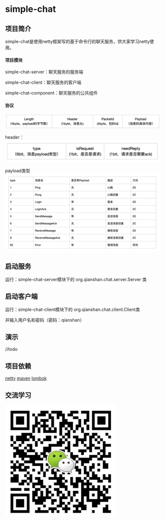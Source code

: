 # simple-chat
## 项目简介
simple-chat是使用netty框架写的基于命令行的聊天服务，供大家学习netty使用。

#### 项目模块
simple-chat-server：聊天服务的服务端

simple-chat-client：聊天服务的客户端

simple-chat-component：聊天服务的公共组件



#### 协议
![](image/protocol.png)

header：
![](image/header.png)

payload类型
![](image/payloadtype.png)



## 启动服务
运行：simple-chat-server模块下的 org.qianshan.chat.server.Server 类

## 启动客户端
运行：simple-chat-client模块下的 org.qianshan.chat.client.Client类

并输入用户名和密码（密码：qianshan）

## 演示
//todo

## 项目依赖
[netty](https://netty.io/)
[maven](https://maven.apache.org/)
[lombok](https://www.projectlombok.org/)

## 交流学习
![](image/wechat.png)
